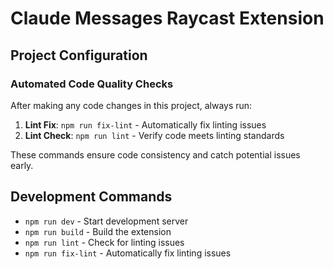 # Claude Messages Raycast Extension

## Project Configuration

### Automated Code Quality Checks

After making any code changes in this project, always run:

1. **Lint Fix**: `npm run fix-lint` - Automatically fix linting issues
2. **Lint Check**: `npm run lint` - Verify code meets linting standards

These commands ensure code consistency and catch potential issues early.

## Development Commands

- `npm run dev` - Start development server
- `npm run build` - Build the extension
- `npm run lint` - Check for linting issues
- `npm run fix-lint` - Automatically fix linting issues